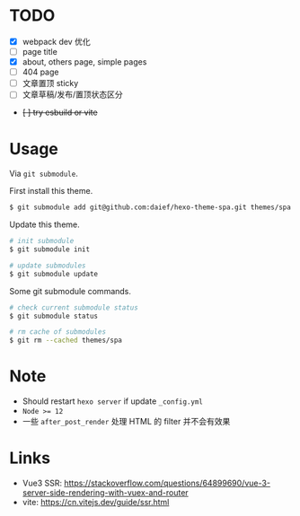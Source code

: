 # TODO

- [x] webpack dev 优化
- [ ] page title
- [x] about, others page, simple pages
- [ ] 404 page
- [ ] 文章置顶 sticky
- [ ] 文章草稿/发布/置顶状态区分
- ~~[ ] try esbuild or vite~~

# Usage

Via `git submodule`.

First install this theme.

```bash
$ git submodule add git@github.com:daief/hexo-theme-spa.git themes/spa
```

Update this theme.

```bash
# init submodule
$ git submodule init

# update submodules
$ git submodule update
```

Some git submodule commands.

```bash
# check current submodule status
$ git submodule status

# rm cache of submodules
$ git rm --cached themes/spa

```

# Note

- Should restart `hexo server` if update `_config.yml`
- `Node >= 12`
- 一些 `after_post_render` 处理 HTML 的 filter 并不会有效果

# Links

- Vue3 SSR: <https://stackoverflow.com/questions/64899690/vue-3-server-side-rendering-with-vuex-and-router>
- vite: <https://cn.vitejs.dev/guide/ssr.html>
